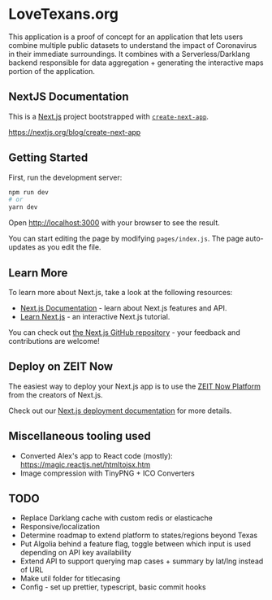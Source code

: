 # LoveTexans.org

This application is a proof of concept for an application that lets users combine multiple public datasets to understand the impact of Coronavirus in their immediate surroundings. It combines with a Serverless/Darklang backend responsible for data aggregation + generating the interactive maps portion of the application.

## NextJS Documentation

This is a [Next.js](https://nextjs.org/) project bootstrapped with [`create-next-app`](https://github.com/zeit/next.js/tree/canary/packages/create-next-app).

https://nextjs.org/blog/create-next-app

## Getting Started

First, run the development server:

```bash
npm run dev
# or
yarn dev
```

Open [http://localhost:3000](http://localhost:3000) with your browser to see the result.

You can start editing the page by modifying `pages/index.js`. The page auto-updates as you edit the file.

## Learn More

To learn more about Next.js, take a look at the following resources:

- [Next.js Documentation](https://nextjs.org/docs) - learn about Next.js features and API.
- [Learn Next.js](https://nextjs.org/learn) - an interactive Next.js tutorial.

You can check out [the Next.js GitHub repository](https://github.com/zeit/next.js/) - your feedback and contributions are welcome!

## Deploy on ZEIT Now

The easiest way to deploy your Next.js app is to use the [ZEIT Now Platform](https://zeit.co/import?utm_medium=default-template&filter=next.js&utm_source=create-next-app&utm_campaign=create-next-app-readme) from the creators of Next.js.

Check out our [Next.js deployment documentation](https://nextjs.org/docs/deployment) for more details.

## Miscellaneous tooling used

- Converted Alex's app to React code (mostly): https://magic.reactjs.net/htmltojsx.htm
- Image compression with TinyPNG + ICO Converters

## TODO

- Replace Darklang cache with custom redis or elasticache
- Responsive/localization
- Determine roadmap to extend platform to states/regions beyond Texas
- Put Algolia behind a feature flag, toggle between which input is used depending on API key availability
- Extend API to support querying map cases + summary by lat/lng instead of URL
- Make util folder for titlecasing
- Config - set up prettier, typescript, basic commit hooks
